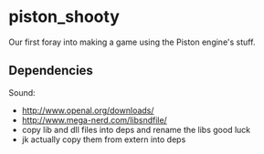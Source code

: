 # piston_shooty
Our first foray into making a game using the Piston engine's stuff.

## Dependencies

Sound:
* http://www.openal.org/downloads/
* http://www.mega-nerd.com/libsndfile/
* copy lib and dll files into deps and rename the libs good luck
* jk actually copy them from extern into deps

